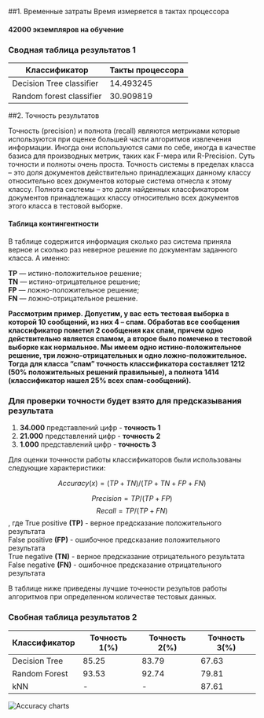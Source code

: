 ##1. Временные затраты
Время измеряется в тактах процессора

#### 42000 экземпляров на обучение

### Сводная таблица результатов 1

|Классификатор|Такты процессора
|---|---|
Decision Tree classifier| 14.493245
Random forest classifier| 30.909819

##2. Точность результатов

Точность (precision) и полнота (recall) являются метриками которые используются при оценке большей части алгоритмов извлечения информации.
Иногда они используются сами по себе, иногда в качестве базиса для производных метрик, таких как F-мера или R-Precision.
Суть точности и полноты очень проста.
Точность системы в пределах класса – это доля документов действительно принадлежащих данному классу относительно всех документов которые система отнесла к этому классу.
Полнота системы – это доля найденных классфикатором документов принадлежащих классу относительно всех документов этого класса в тестовой выборке.

#### Таблица контингентности

В таблице содержится информация сколько раз система приняла верное и сколько раз неверное решение по документам заданного класса. А именно:

**TP** — истино-положительное решение;  
**TN** — истино-отрицательное решение;  
**FP** — ложно-положительное решение;  
**FN** — ложно-отрицательное решение.  

__Рассмотрим пример. Допустим, у вас есть тестовая выборка в которой 10 сообщений, из них 4 – спам. Обработав все сообщения классификатор пометил 2 сообщения как спам, причем одно действительно является спамом, а второе было помечено в тестовой выборке как нормальное. Мы имеем одно истино-положительное решение, три ложно-отрицательных и одно ложно-положительное. Тогда для класса “спам” точность классификатора составляет 1212 (50% положительных решений правильные), а полнота 1414 (классификатор нашел 25% всех спам-сообщений).__

### Для проверки точности будет взято для предсказывания результата

1. **34.000** представлений цифр - __точность 1__
2. **21.000** представлений цифр - __точность 2__
3. **1.000** представлений цифр - __точность 3__

Для оценки точнности работы классификаторов были использованы следующие характеристики:

$$Accuracy(x)=(TP+TN)/(TP+TN+FP+FN)$$

$$Precision = TP / (TP + FP) $$ 
$$Recall = TP / (TP + FN)$$
 , где 
True positive **(TP)** - верное предсказание положительного результата  
False positive **(FP)** - ошибочное предсказание положительного результата  
True negative **(TN)** - верное предсказание отрицательного результата  
False negative **(FN)** - ошибочное предсказание отрицательного результата  

В таблице ниже приведены лучшие точнности результов работы алгоритмов при определенном
количестве тестовых данных.

### Свобная таблица результатов 2

|Классификатор|Точность 1(%)|Точность 2(%)|Точность 3(%)|
|---|---|---|---|
|Decision Tree|85.25|83.79|67.63|
|Random Forest|93.53|92.74|79.81|
|kNN|-|-|87.61|

![Accuracy charts](sections/accuracy_charts.png)





    
